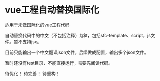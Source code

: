 # vue工程自动替换国际化
适用于未做国际化的vue工程代码

自动替换代码中的中文（不包括注释）为$t，包括sfc-template、script，js文件。暂不支持jsx。

目前只能输出一个中文翻译json文件，后续做成配置，输出多个json文件。

暂时还没有test目录，不能直接运行，需要先阅读代码。


待优化！
待完善！
待重构！
